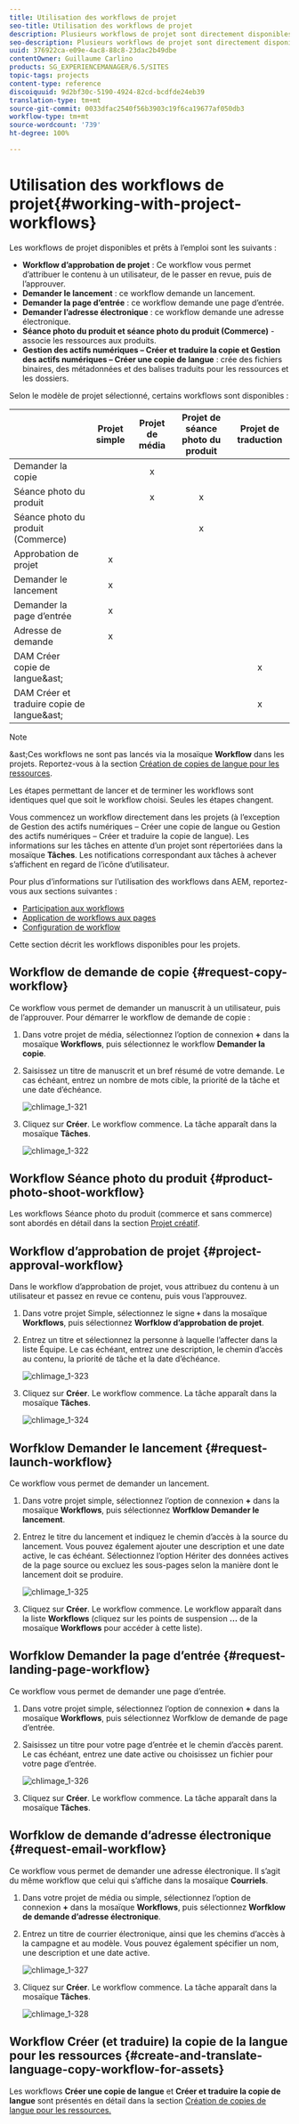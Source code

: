 ```yaml
---
title: Utilisation des workflows de projet
seo-title: Utilisation des workflows de projet
description: Plusieurs workflows de projet sont directement disponibles.
seo-description: Plusieurs workflows de projet sont directement disponibles.
uuid: 376922ca-e09e-4ac8-88c8-23dac2b49dbe
contentOwner: Guillaume Carlino
products: SG_EXPERIENCEMANAGER/6.5/SITES
topic-tags: projects
content-type: reference
discoiquuid: 9d2bf30c-5190-4924-82cd-bcdfde24eb39
translation-type: tm+mt
source-git-commit: 0033dfac2540f56b3903c19f6ca19677af050db3
workflow-type: tm+mt
source-wordcount: '739'
ht-degree: 100%

---
```



# Utilisation des workflows de projet{#working-with-project-workflows}

Les workflows de projet disponibles et prêts à l’emploi sont les suivants :

* **Workflow d’approbation de projet** : Ce workflow vous permet d’attribuer le contenu à un utilisateur, de le passer en revue, puis de l’approuver.
* **Demander le lancement** : ce workflow demande un lancement.
* **Demander la page d’entrée** : ce workflow demande une page d’entrée.
* **Demander l’adresse électronique** : ce workflow demande une adresse électronique.
* **Séance photo du produit et séance photo du produit (Commerce)** - associe les ressources aux produits.
* **Gestion des actifs numériques – Créer et traduire la copie et Gestion des actifs numériques – Créer une copie de langue** : crée des fichiers binaires, des métadonnées et des balises traduits pour les ressources et les dossiers.

Selon le modèle de projet sélectionné, certains workflows sont disponibles :

|  | **Projet simple** | **Projet de média** | **Projet de séance photo du produit** | **Projet de traduction** |
|---|:-:|:-:|:-:|:-:|
| Demander la copie |  | x |  |  |
| Séance photo du produit |  | x | x |  |
| Séance photo du produit (Commerce) |  |  | x |  |
| Approbation de projet | x |  |  |  |
| Demander le lancement | x |  |  |  |
| Demander la page d’entrée | x |  |  |  |
| Adresse de demande | x |  |  |  |
| DAM Créer copie de langue&amp;ast; |  |  |  | x |
| DAM Créer et traduire copie de langue&amp;ast; |  |  |  | x |

>[!NOTE]
>
>&amp;ast;Ces workflows ne sont pas lancés via la mosaïque **Workflow** dans les projets. Reportez-vous à la section [Création de copies de langue pour les ressources](/help/sites-administering/tc-manage.md). 

Les étapes permettant de lancer et de terminer les workflows sont identiques quel que soit le workflow choisi. Seules les étapes changent.

Vous commencez un workflow directement dans les projets (à l’exception de Gestion des actifs numériques – Créer une copie de langue ou Gestion des actifs numériques – Créer et traduire la copie de langue). Les informations sur les tâches en attente d’un projet sont répertoriées dans la mosaïque **Tâches**. Les notifications correspondant aux tâches à achever s’affichent en regard de l’icône d’utilisateur.

Pour plus d’informations sur l’utilisation des workflows dans AEM, reportez-vous aux sections suivantes :

* [Participation aux workflows](/help/sites-authoring/workflows-participating.md)
* [Application de workflows aux pages](/help/sites-authoring/workflows-applying.md)
* [Configuration de workflow](/help/sites-administering/workflows.md)

Cette section décrit les workflows disponibles pour les projets.

## Workflow de demande de copie    {#request-copy-workflow}

Ce workflow vous permet de demander un manuscrit à un utilisateur, puis de l’approuver. Pour démarrer le workflow de demande de copie :

1. Dans votre projet de média, sélectionnez l’option de connexion **+** dans la mosaïque **Workflows**, puis sélectionnez le workflow **Demander la copie**.
1. Saisissez un titre de manuscrit et un bref résumé de votre demande. Le cas échéant, entrez un nombre de mots cible, la priorité de la tâche et une date d’échéance.

   ![chlimage_1-321](assets/chlimage_1-321.png)

1. Cliquez sur **Créer**. Le workflow commence. La tâche apparaît dans la mosaïque **Tâches**.

   ![chlimage_1-322](assets/chlimage_1-322.png)

## Workflow Séance photo du produit {#product-photo-shoot-workflow}

Les workflows Séance photo du produit (commerce et sans commerce) sont abordés en détail dans la section [Projet créatif](/help/sites-authoring/managing-product-information.md).

## Workflow d’approbation de projet {#project-approval-workflow}

Dans le workflow d’approbation de projet, vous attribuez du contenu à un utilisateur et passez en revue ce contenu, puis vous l’approuvez.

1. Dans votre projet Simple, sélectionnez le signe **`+`** dans la mosaïque **Workflows**, puis sélectionnez **Worfklow d’approbation de projet**.
1. Entrez un titre et sélectionnez la personne à laquelle l’affecter dans la liste Équipe. Le cas échéant, entrez une description, le chemin d’accès au contenu, la priorité de tâche et la date d’échéance.

   ![chlimage_1-323](assets/chlimage_1-323.png)

1. Cliquez sur **Créer**. Le workflow commence. La tâche apparaît dans la mosaïque **Tâches**.

   ![chlimage_1-324](assets/chlimage_1-324.png)

## Worfklow Demander le lancement {#request-launch-workflow}

Ce workflow vous permet de demander un lancement.

1. Dans votre projet simple, sélectionnez l’option de connexion **+** dans la mosaïque **Workflows**, puis sélectionnez **Worfklow Demander le lancement**.
1. Entrez le titre du lancement et indiquez le chemin d’accès à la source du lancement. Vous pouvez également ajouter une description et une date active, le cas échéant. Sélectionnez l’option Hériter des données actives de la page source ou excluez les sous-pages selon la manière dont le lancement doit se produire.

   ![chlimage_1-325](assets/chlimage_1-325.png)

1. Cliquez sur **Créer**. Le workflow commence. Le workflow apparaît dans la liste **Workflows** (cliquez sur les points de suspension **...** de la mosaïque **Workflows** pour accéder à cette liste).

## Worfklow Demander la page d’entrée {#request-landing-page-workflow}

Ce workflow vous permet de demander une page d’entrée.

1. Dans votre projet simple, sélectionnez l’option de connexion **+** dans la mosaïque **Workflows**, puis sélectionnez Worfklow de demande de page d’entrée.
1. Saisissez un titre pour votre page d’entrée et le chemin d’accès parent. Le cas échéant, entrez une date active ou choisissez un fichier pour votre page d’entrée.

   ![chlimage_1-326](assets/chlimage_1-326.png)

1. Cliquez sur **Créer**. Le workflow commence. La tâche apparaît dans la mosaïque **Tâches**.

## Worfklow de demande d’adresse électronique  {#request-email-workflow}

Ce workflow vous permet de demander une adresse électronique. Il s’agit du même workflow que celui qui s’affiche dans la mosaïque **Courriels**.

1. Dans votre projet de média ou simple, sélectionnez l’option de connexion **+** dans la mosaïque **Workflows**, puis sélectionnez **Worfklow de demande d’adresse électronique**.
1. Entrez un titre de courrier électronique, ainsi que les chemins d’accès à la campagne et au modèle. Vous pouvez également spécifier un nom, une description et une date active.

   ![chlimage_1-327](assets/chlimage_1-327.png)

1. Cliquez sur **Créer**. Le workflow commence. La tâche apparaît dans la mosaïque **Tâches**.

   ![chlimage_1-328](assets/chlimage_1-328.png)

## Workflow Créer (et traduire) la copie de la langue pour les ressources {#create-and-translate-language-copy-workflow-for-assets}

Les workflows **Créer une copie de langue** et **Créer et traduire la copie de langue** sont présentés en détail dans la section [Création de copies de langue pour les ressources.](/help/assets/translation-projects.md)
